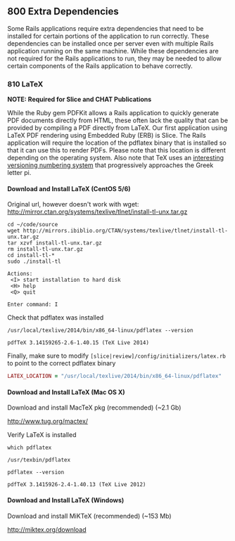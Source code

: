 ## 800 Extra Dependencies

Some Rails applications require extra dependencies that need to be installed for certain portions of the application to run correctly. These dependencies can be installed once per server even with multiple Rails application running on the same machine. While these dependencies are not required for the Rails applications to run, they may be needed to allow certain components of the Rails application to behave correctly.

### 810 LaTeX

**NOTE: Required for Slice and CHAT Publications**

While the Ruby gem PDFKit allows a Rails application to quickly generate PDF documents directly from HTML, these often lack the quality that can be provided by compiling a PDF directly from LaTeX. Our first application using LaTeX PDF rendering using Embedded Ruby (ERB) is Slice. The Rails application will require the location of the pdflatex binary that is installed so that it can use this to render PDFs. Please note that this location is different depending on the operating system. Also note that TeX uses an [interesting versioning numbering system](http://en.wikipedia.org/wiki/Software_versioning#TeX) that progressively approaches the Greek letter pi.

#### Download and Install LaTeX (CentOS 5/6)

Original url, however doesn't work with wget: http://mirror.ctan.org/systems/texlive/tlnet/install-tl-unx.tar.gz

```
cd ~/code/source
wget http://mirrors.ibiblio.org/CTAN/systems/texlive/tlnet/install-tl-unx.tar.gz
tar xzvf install-tl-unx.tar.gz
rm install-tl-unx.tar.gz
cd install-tl-*
sudo ./install-tl

Actions:
 <I> start installation to hard disk
 <H> help
 <Q> quit

Enter command: I
```

Check that pdflatex was installed

```
/usr/local/texlive/2014/bin/x86_64-linux/pdflatex --version
```

```console
pdfTeX 3.14159265-2.6-1.40.15 (TeX Live 2014)
```

Finally, make sure to modify `[slice|review]/config/initializers/latex.rb` to point to the correct pdflatex binary

```ruby
LATEX_LOCATION = "/usr/local/texlive/2014/bin/x86_64-linux/pdflatex"
```

#### Download and Install LaTeX (Mac OS X)

Download and install MacTeX pkg (recommended)  (~2.1 Gb)

  http://www.tug.org/mactex/

Verify LaTeX is installed

```
which pdflatex
```

```console
/usr/texbin/pdflatex
```

```
pdflatex --version
```

```console
pdfTeX 3.1415926-2.4-1.40.13 (TeX Live 2012)
```

#### Download and Install LaTeX (Windows)

Download and install MiKTeX (recommended) (~153 Mb)

  http://miktex.org/download
